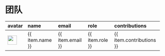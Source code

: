 # 团队


<table>
    <thead>
        <tr style="text-align: left;">
            <th>avatar</th>
            <th>name</th>
            <th>email</th>
            <th>role</th>
            <th>contributions</th>
        </tr>
    </thead>
    <tbody>
        <tr v-for="(item, index) in authorsList" :key="index">
            <td><img src="/logo.png" width="30px"></td>
            <td>{{ item.name }}</td>
            <td><a :href="'mailto:' + item.email">{{ item.email }}</a></td>
            <td>{{ item.role }}</td>
            <td>{{ item.contributions }}</td>
        </tr>
    </tbody>
</table>

<script>
import { ref, onMounted } from 'vue';
 
export default {
  setup() {
    const authorsList = ref([]);
 
    const fetchData = async () => {
      try {
        const response = await fetch('https://gitee.com/api/v5/repos/dromara/warm-flow/contributors?type=authors');
        authorsList.value = await response.json();
        authorsList.value = authorsList.value.map(author => {
          if (author.name === 'warm') {
            return { ...author, role: 'Author' };
          } else if (['xiarigang', 'vanlin', 'liangli', 'Zhen'].includes(author.name)) {
            return { ...author, role: 'PMC' };
          } else {
            return { ...author, role: 'Committer' };
          }
        });
      } catch (error) {
        console.error('Error fetching data:', error);
      }
    };
 
    onMounted(fetchData);
 
    return {
      authorsList,
    };
  },
};
</script>

<style>
.header {
  margin: calc(2rem - 0.165em) 0em 1rem;
}
.user-list-item {
  display: inline-flex;
  align-items: center;
  margin: 15px 0;
  padding: 14px 0 14px 10px;
  width: 178px;
  .avatar {
    height: 50px;
    margin-right: 10px;
    border-radius: 50%;
  }
  .content {
    line-height: 22px;
    .username,
    .sub-info {
      display: block;
      color: #40485b;
      font-size: 14px;
      font-weight: 400;
    }
    .username {
      font-weight: 600;
      font-size: 16px;
    }
  }
}
</style>


